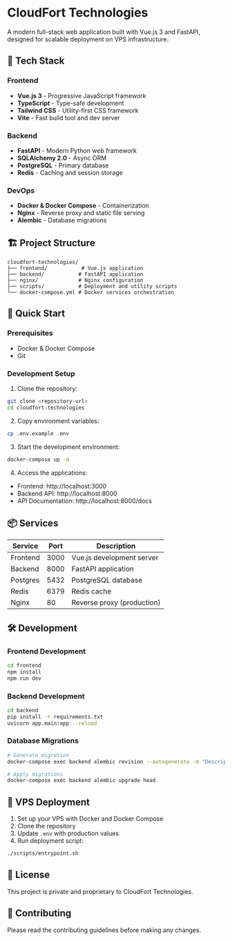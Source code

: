# CloudFort Technologies

A modern full-stack web application built with Vue.js 3 and FastAPI, designed for scalable deployment on VPS infrastructure.

## 🚀 Tech Stack

### Frontend
- **Vue.js 3** - Progressive JavaScript framework
- **TypeScript** - Type-safe development
- **Tailwind CSS** - Utility-first CSS framework
- **Vite** - Fast build tool and dev server

### Backend
- **FastAPI** - Modern Python web framework
- **SQLAlchemy 2.0** - Async ORM
- **PostgreSQL** - Primary database
- **Redis** - Caching and session storage

### DevOps
- **Docker & Docker Compose** - Containerization
- **Nginx** - Reverse proxy and static file serving
- **Alembic** - Database migrations

## 🏗️ Project Structure

```
cloudfort-technologies/
├── frontend/           # Vue.js application
├── backend/           # FastAPI application
├── nginx/             # Nginx configuration
├── scripts/           # Deployment and utility scripts
└── docker-compose.yml # Docker services orchestration
```

## 🚀 Quick Start

### Prerequisites
- Docker & Docker Compose
- Git

### Development Setup

1. Clone the repository:
```bash
git clone <repository-url>
cd cloudfort-technologies
```

2. Copy environment variables:
```bash
cp .env.example .env
```

3. Start the development environment:
```bash
docker-compose up -d
```

4. Access the applications:
- Frontend: http://localhost:3000
- Backend API: http://localhost:8000
- API Documentation: http://localhost:8000/docs

## 📦 Services

| Service  | Port | Description                    |
|----------|------|--------------------------------|
| Frontend | 3000 | Vue.js development server      |
| Backend  | 8000 | FastAPI application            |
| Postgres | 5432 | PostgreSQL database            |
| Redis    | 6379 | Redis cache                    |
| Nginx    | 80   | Reverse proxy (production)     |

## 🛠️ Development

### Frontend Development
```bash
cd frontend
npm install
npm run dev
```

### Backend Development
```bash
cd backend
pip install -r requirements.txt
uvicorn app.main:app --reload
```

### Database Migrations
```bash
# Generate migration
docker-compose exec backend alembic revision --autogenerate -m "Description"

# Apply migrations
docker-compose exec backend alembic upgrade head
```

## 🚀 VPS Deployment

1. Set up your VPS with Docker and Docker Compose
2. Clone the repository
3. Update `.env` with production values
4. Run deployment script:
```bash
./scripts/entrypoint.sh
```

## 📝 License

This project is private and proprietary to CloudFort Technologies.

## 🤝 Contributing

Please read the contributing guidelines before making any changes.
